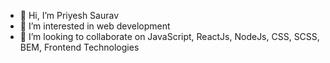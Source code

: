 - 👋 Hi, I’m Priyesh Saurav
- 👀 I’m interested in web development
- 💞️ I’m looking to collaborate on JavaScript, ReactJs, NodeJs, CSS, SCSS, BEM, Frontend Technologies
</table>
